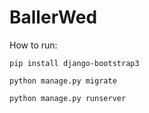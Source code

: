
# BallerWed

How to run:
```
pip install django-bootstrap3

python manage.py migrate

python manage.py runserver


```
